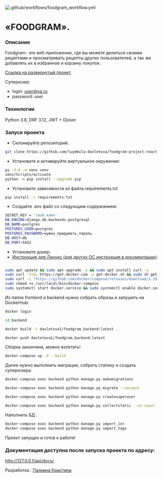 ![.github/workflows/foodgram_workflow.yml](https://github.com/luydmila-davletova/foodgram-project-react/actions/workflows/foodgram_workflow.yaml/badge.svg)
# «FOODGRAM».
 ### Описание
Foodgram- это веб-приложение, где вы можете делиться своими рецептами и просматривать рецепты других пользователей,
а так же добавлять их в избранное и корзину покупок.

[Ссылка на развернутый проект](http://158.160.14.79/signin)

Суперюзер:

- login: user@ya.ru
- password: user
 ### Технологии
 Python 3.8, DRF 3.12, JWT + Djoser
### Запуск проекта 
 - Склонируйте репозиторий.
 ```bash
 git clone https://github.com/luydmila-davletova/foodgram-project-react
 ```
 - Установите и активируйте виртуальное окружение:
 ```bash
 py -3.8 -m venv venv
 venv/Scripts/activate
 python -m pip install --upgrade pip
 ```
 - Установите зависимости из файла requirements.txt
 ```bash
 pip install -r requirements.txt
 ```
- Создайте .env файл со следующим содержанием:
 ```bash
SECRET_KEY = 'твой ключ'
DB_ENGINE=django.db.backends.postgresql
DB_NAME=postgres
POSTGRES_USER=postgres
POSTGRES_PASSWORD=нужно_придумать_пароль
DB_HOST=db
DB_PORT=5432
 ```
- Установите докер:
- [Инструкция для Линукс (для других ОС инструкция в документации)](https://docs.docker.com/desktop/install/mac-install/):
 ```bash

sudo apt update && sudo apt upgrade -y && sudo apt install curl -y
sudo curl -fsSL https://get.docker.com -o get-docker.sh && sudo sh get-docker.sh && sudo rm get-docker.sh
sudo curl -L "https://github.com/docker/compose/releases/download/1.29.2/docker-compose-$(uname -s)-$(uname -m)" -o /usr/local/bin/docker-compose
sudo chmod +x /usr/local/bin/docker-compose
sudo systemctl start docker.service && sudo systemctl enable docker.service
 ```
Из папок frontend и backend нужно собрать образы и запушить на DockerHub:
```bash
docker login
 ```
```bash
cd backend
 ```
```bash
docker build -t davletova1/foodgram_backend:latest .
 ```
```bash
docker push davletova1/foodgram_backend:latest
 ```
Сборка закончена, можно взлетать!
```bash
docker-compose up -d --build
 ```
Далее нужно выполнить миграции, собрать статику и создать суперюзера:
```bash
docker-compose exec backend python manage.py makemigrations
 ```
```bash
docker-compose exec backend python manage.py migrate --noinput
 ```
```bash
docker-compose exec backend python manage.py createsuperuser
 ```
```bash
docker-compose exec backend python manage.py collectstatic --no-input
 ```
Наполнить БД :
```bash
docker-compose exec backend python manage.py import_inr
docker-compose exec backend python manage.py import_tags
 ```
Проект запущен и готов к работе!

### Документация доступна после запуска проекта по адресу:
http://127.0.0.1/api/docs/

Разработка : [Палкина Кристина](https://github.com/mrsdarcyy)

